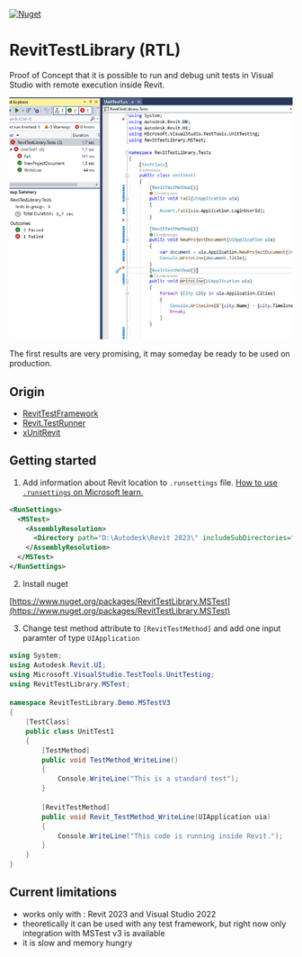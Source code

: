 [![Nuget](https://img.shields.io/nuget/v/RevitTestLibrary?color=%23004880&label=RevitTestLibrary%20nugets)](https://www.nuget.org/packages?q=RevitTestLibrary)

# RevitTestLibrary (RTL)
Proof of Concept that it is possible to run and debug unit tests in Visual Studio with remote execution inside Revit.

![proof-of-concept](documentation/proof-of-concept.gif)

The first results are very promising, it may someday be ready to be used on production.

## Origin

- [RevitTestFramework ](https://github.com/DynamoDS/RevitTestFramework)
- [Revit.TestRunner](https://github.com/geberit/Revit.TestRunner)
- [xUnitRevit](https://github.com/specklesystems/xUnitRevit)

## Getting started

1) Add information about Revit location to `.runsettings` file. [How to use `.runsettings` on Microsoft learn.](https://learn.microsoft.com/en-us/visualstudio/test/configure-unit-tests-by-using-a-dot-runsettings-file?view=vs-2022)
```xml
<RunSettings>
  <MSTest> 
    <AssemblyResolution>
      <Directory path="D:\Autodesk\Revit 2023\" includeSubDirectories="false"/>
    </AssemblyResolution>
  </MSTest>
</RunSettings>
```

2) Install nuget

[https://www.nuget.org/packages/RevitTestLibrary.MSTest](https://www.nuget.org/packages/RevitTestLibrary.MSTest)

3) Change test method attribute to `[RevitTestMethod]` and add one input paramter of type `UIApplication`

```csharp
using System;
using Autodesk.Revit.UI;
using Microsoft.VisualStudio.TestTools.UnitTesting;
using RevitTestLibrary.MSTest;

namespace RevitTestLibrary.Demo.MSTestV3
{
    [TestClass]
    public class UnitTest1
    {
        [TestMethod]
        public void TestMethod_WriteLine()
        {
            Console.WriteLine("This is a standard test");
        }

        [RevitTestMethod]
        public void Revit_TestMethod_WriteLine(UIApplication uia)
        {
            Console.WriteLine("This code is running inside Revit.");
        }
    }
}
```

## Current limitations
 - works only with : Revit 2023 and Visual Studio 2022
 - theoretically it can be used with any test framework, but right now only integration with MSTest v3 is available
 - it is slow and memory hungry
